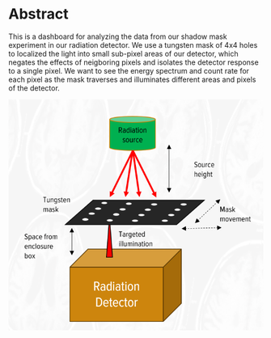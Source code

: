 
# Abstract
This is a dashboard for analyzing the data from our shadow mask experiment in our radiation detector. We use a tungsten mask of 4x4 holes to localized the light into small sub-pixel areas of our detector, which negates the effects of neigboring pixels and isolates the detector response to a single pixel. We want to see the energy spectrum and count rate for each pixel as the mask traverses and illuminates different areas and pixels of the detector. 

![Mask experiment setup](assets/mask_experiment.png)
